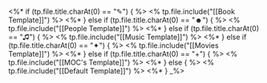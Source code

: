 <%* if (tp.file.title.charAt(0) == "✎") { %>
<% tp.file.include("[[Book Template]]") %>
<%* } else if (tp.file.title.charAt(0) == "☻") { %>
<% tp.file.include("[[People Template]]") %>
<%* } else if (tp.file.title.charAt(0) == "♫") { %>
<% tp.file.include("[[Music Template]]") %>
<%* } else if (tp.file.title.charAt(0) == "✦") { %>
<% tp.file.include("[[Movies Template]]") %>
<%* } else if (tp.file.title.charAt(0) == "+") { %>
<% tp.file.include("[[MOC's Template]]") %>
<%* } else { %>
<% tp.file.include("[[Default Template]]") %>
<%* } _%>
